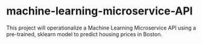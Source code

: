 # machine-learning-microservice-API
This project will operationalize a Machine Learning Microservice API using a pre-trained, sklearn model to predict housing prices in Boston.
